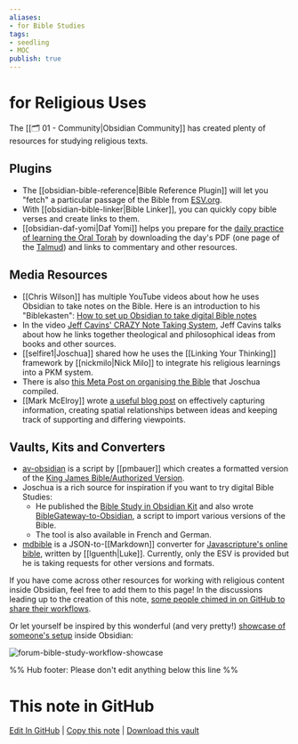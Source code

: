 ```yaml
---
aliases:
- for Bible Studies
tags:
- seedling
- MOC
publish: true
---
```


# for Religious Uses
The [[🗂️ 01 - Community|Obsidian Community]] has created plenty of resources for studying religious texts.

## Plugins
- The [[obsidian-bible-reference|Bible Reference Plugin]] will let you "fetch" a particular passage of the Bible from [ESV.org](https://www.esv.org/).
- With [[obsidian-bible-linker|Bible Linker]], you can quickly copy bible verses and create links to them.
- [[obsidian-daf-yomi|Daf Yomi]] helps you prepare for the [daily practice of learning the Oral Torah](https://en.wikipedia.org/wiki/Daf_Yomi) by downloading the day's PDF (one page of the [Talmud](https://en.wikipedia.org/wiki/Talmud)) and links to commentary and other resources.

## Media Resources
- [[Chris Wilson]] has multiple YouTube videos about how he uses Obsidian to take notes on the Bible. Here is an introduction to his "Biblekasten": [How to set up Obsidian to take digital Bible notes](https://www.youtube.com/watch?v=kT4g59YCbd0)
- In the video [Jeff Cavins' CRAZY Note Taking System](https://www.youtube.com/watch?v=3TeRR9KnLDg), Jeff Cavins talks about how he links together theological and philosophical ideas from books and other sources.
- [[selfire1|Joschua]] shared how he uses the [[Linking Your Thinking]] framework by [[nickmilo|Nick Milo]] to integrate his religious learnings into a PKM system.
- There is also [this Meta Post on organising the Bible](https://forum.obsidian.md/t/organising-the-bible-in-obsidian/1490) that Joschua compiled.
- [[Mark McElroy]] wrote [a useful blog post](https://markmcelroy.com/spatial-models-for-relating-ideas/) on effectively capturing information, creating spatial relationships between ideas and keeping track of supporting and differing viewpoints.

## Vaults, Kits and Converters
- [av-obsidian](https://github.com/pmbauer/av-obsidian) is a script by [[pmbauer]] which creates a formatted version of the [King James Bible/Authorized Version](https://en.wikipedia.org/wiki/King_James_Version).
- Joschua is a rich source for inspiration if you want to try digital Bible Studies:
	- He published the [Bible Study in Obsidian Kit](https://forum.obsidian.md/t/bible-study-in-obsidian-kit-including-the-bible-in-markdown/12503) and also wrote [BibleGateway-to-Obsidian](https://github.com/selfire1/BibleGateway-to-Obsidian), a script to import various versions of the Bible. 
	- The tool is also available in French and German.
- [mdbible](https://github.com/lguenth/mdbible) is a JSON-to-[[Markdown]] converter for [Javascripture's online bible](https://javascripture.org/), written by [[lguenth|Luke]]. Currently, only the ESV is provided but he is taking requests for other versions and formats.

If you have come across other resources for working with religious content inside Obsidian, feel free to add them to this page! In the discussions leading up to the creation of this note, [some people chimed in on GitHub to share their workflows](https://github.com/obsidian-community/obsidian-hub/issues/449). 

Or let yourself be inspired by this wonderful (and very pretty!) [showcase of someone's setup](https://forum.obsidian.md/t/my-bible-study-workflow/39044) inside Obsidian:

![forum-bible-study-workflow-showcase](https://web.archive.org/web/20220621231316if_/https://forum.obsidian.md/uploads/default/original/3X/8/6/864dac12a1a08ef7dff7af0718137f589011a9e5.jpeg)

%% Hub footer: Please don't edit anything below this line %%

# This note in GitHub

<span class="git-footer">[Edit In GitHub](https://github.dev/obsidian-community/obsidian-hub/blob/main/04%20-%20Guides%2C%20Workflows%2C%20%26%20Courses/for%20Religious%20Uses.md "git-hub-edit-note") | [Copy this note](https://raw.githubusercontent.com/obsidian-community/obsidian-hub/main/04%20-%20Guides%2C%20Workflows%2C%20%26%20Courses/for%20Religious%20Uses.md "git-hub-copy-note") | [Download this vault](https://github.com/obsidian-community/obsidian-hub/archive/refs/heads/main.zip "git-hub-download-vault") </span>
